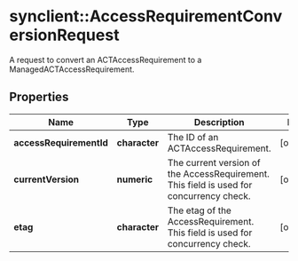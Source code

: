 # synclient::AccessRequirementConversionRequest

A request to convert an ACTAccessRequirement to a ManagedACTAccessRequirement.
## Properties
Name | Type | Description | Notes
------------ | ------------- | ------------- | -------------
**accessRequirementId** | **character** | The ID of an ACTAccessRequirement. | [optional] 
**currentVersion** | **numeric** | The current version of the AccessRequirement. This field is used for concurrency check. | [optional] 
**etag** | **character** | The etag of the AccessRequirement. This field is used for concurrency check. | [optional] 


